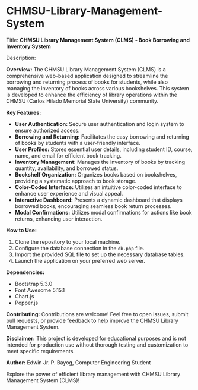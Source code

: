 # CHMSU-Library-Management-System
Title: **CHMSU Library Management System (CLMS) - Book Borrowing and Inventory System**

Description:

**Overview:**
The CHMSU Library Management System (CLMS) is a comprehensive web-based application designed to streamline the borrowing and returning process of books for students, while also managing the inventory of books across various bookshelves. This system is developed to enhance the efficiency of library operations within the CHMSU (Carlos Hilado Memorial State University) community.

**Key Features:**
- **User Authentication:** Secure user authentication and login system to ensure authorized access.
- **Borrowing and Returning:** Facilitates the easy borrowing and returning of books by students with a user-friendly interface.
- **User Profiles:** Stores essential user details, including student ID, course, name, and email for efficient book tracking.
- **Inventory Management:** Manages the inventory of books by tracking quantity, availability, and borrowed status.
- **Bookshelf Organization:** Organizes books based on bookshelves, providing a systematic approach to book storage.
- **Color-Coded Interface:** Utilizes an intuitive color-coded interface to enhance user experience and visual appeal.
- **Interactive Dashboard:** Presents a dynamic dashboard that displays borrowed books, encouraging seamless book return processes.
- **Modal Confirmations:** Utilizes modal confirmations for actions like book returns, enhancing user interaction.

**How to Use:**
1. Clone the repository to your local machine.
2. Configure the database connection in the `db.php` file.
3. Import the provided SQL file to set up the necessary database tables.
4. Launch the application on your preferred web server.

**Dependencies:**
- Bootstrap 5.3.0
- Font Awesome 5.15.1
- Chart.js
- Popper.js

**Contributing:**
Contributions are welcome! Feel free to open issues, submit pull requests, or provide feedback to help improve the CHMSU Library Management System.

**Disclaimer:**
This project is developed for educational purposes and is not intended for production use without thorough testing and customization to meet specific requirements.

**Author:**
Edwin Jr. P. Bayog,
Computer Engineering Student

Explore the power of efficient library management with CHMSU Library Management System (CLMS)!
